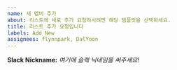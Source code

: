 ```yaml
---
name: 새 멤버 추가
about: 리스트에 새로 추가 요청하시려면 해당 템플릿을 선택하세요.
title: 리스트 추가 요청입니다
labels: Add New
assignees: flynnpark, DalYoon
---
```


<!-- 풀리퀘스트시 해당 파일은 수정하지 마세요 -->

**Slack Nickname:** _여기에 슬랙 닉네임을 써주세요!_

<!-- 되도록이면 Pull request로 부탁드립니다! -->
